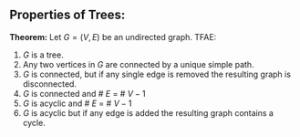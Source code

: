 ## Properties of Trees:

**Theorem:** Let $G=(V,E)$ be an undirected graph. TFAE:

1. $G$ is a tree.
2. Any two vertices in $G$ are connected by a unique simple path.
3. $G$ is connected, but if any single edge is removed the resulting graph is disconnected.
4. $G$ is connected and # $E$ = # $V - 1$
5. $G$ is acyclic and # $E$ = # $V - 1$
6. $G$ is acyclic but if any edge is added the resulting graph contains a cycle.
